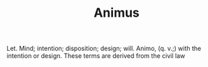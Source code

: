 ---
title: Animus
permalink: "/definitions/animus.html"
body: Let. Mind; intention; disposition; design; will. Animo, (q. v.;) with the intention
  or design. These terms are derived from the civil law
published_at: '2018-07-07'
layout: post
---